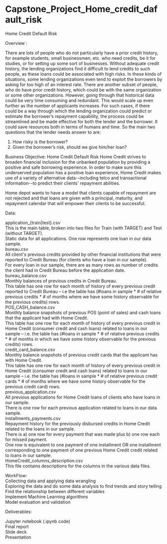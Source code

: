 # Capstone_Project_Home_credit_dafault_risk


Home Credit Default Risk

Overview :

There are lots of people who do not particularly have a prior credit history, for example students, small businessmen, etc. who need credits, be it for studies, or for setting up some sort of businesses. Without adequate credit history, the lending organizations find it difficult to lend credits to such people, as these loans could be associated with high risks. In these kinds of situations, some lending organizations even tend to exploit the borrowers by asking for too high of an interest rate.
There are another subset of people, who do have prior credit history, which could be with the same organization or some other organizations. However, going through that historical data could be very time consuming and redundant. This would scale up even further as the number of applicants increases.
For such cases, if there could be a way through which the lending organization could predict or estimate the borrower’s repayment capability, the process could be streamlined and be made effective for both the lender and the borrower. It could save resources both in terms of humans and time.
So the main two questions that the lender needs answer to are:
1) How risky is the borrower?
2) Given the borrower’s risk, should we give him/her loan?



Business Objective: Home Credit Default Risk
Home Credit strives to broaden financial inclusion for the unbanked population by providing a positive and safe borrowing experience. In order to make sure this underserved population has a positive loan experience, Home Credit makes use of a variety of alternative data--including telco and transactional information--to predict their clients' repayment abilities.
 
Home depot wants to have a model that clients capable of repayment are not rejected and that loans are given with a principal, maturity, and repayment calendar that will empower their clients to be successful.



Data:

application_{train|test}.csv<br>
This is the main table, broken into two files for Train (with TARGET) and Test (without TARGET).<br>
Static data for all applications. One row represents one loan in our data sample.<br>
bureau.csv<br>
All client's previous credits provided by other financial institutions that were reported to Credit Bureau (for clients who have a loan in our sample).<br>
For every loan in our sample, there are as many rows as number of credits the client had in Credit Bureau before the application date.<br>
bureau_balance.csv<br>
Monthly balances of previous credits in Credit Bureau.<br>
This table has one row for each month of history of every previous credit reported to Credit Bureau – i.e the table has (#loans in sample * # of relative previous credits * # of months where we have some history observable for the previous credits) rows.<br>
POS_CASH_balance.csv<br>
Monthly balance snapshots of previous POS (point of sales) and cash loans that the applicant had with Home Credit.<br>
This table has one row for each month of history of every previous credit in Home Credit (consumer credit and cash loans) related to loans in our sample – i.e. the table has (#loans in sample * # of relative previous credits * # of months in which we have some history observable for the previous credits) rows.<br>
credit_card_balance.csv<br>
Monthly balance snapshots of previous credit cards that the applicant has with Home Credit.<br>
This table has one row for each month of history of every previous credit in Home Credit (consumer credit and cash loans) related to loans in our sample – i.e. the table has (#loans in sample * # of relative previous credit cards * # of months where we have some history observable for the previous credit card) rows.<br>
previous_application.csv<br>
All previous applications for Home Credit loans of clients who have loans in our sample.<br>
There is one row for each previous application related to loans in our data sample.<br>
installments_payments.csv<br>
Repayment history for the previously disbursed credits in Home Credit related to the loans in our sample.<br>
There is a) one row for every payment that was made plus b) one row each for missed payment.<br>
One row is equivalent to one payment of one installment OR one installment corresponding to one payment of one previous Home Credit credit related to loans in our sample.<br>
HomeCredit_columns_description.csv<br>
This file contains descriptions for the columns in the various data files.<br>




WorkFlow:<br>
Collecting data and applying data wrangling<br>
Exploring the data and do some data analysis to find trends and story telling<br>
Find the relationship between different variables<br>
Implement Machine Learning algorithms<br>
Model evaluation and validation<br>

Deliverables:<br>

Jupyter notebook (.ipynb code)<br>
Final report<br>
Slide deck<br>
Presentation <br>
